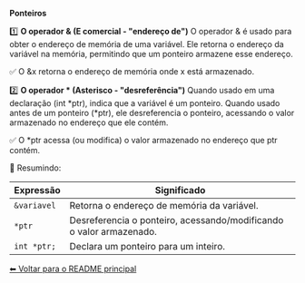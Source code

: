 **Ponteiros**

1️⃣ **O operador & (E comercial - "endereço de")**
O operador & é usado para obter o endereço de memória de uma variável.
Ele retorna o endereço da variável na memória, permitindo que um ponteiro armazene esse endereço.

✅ O &x retorna o endereço de memória onde x está armazenado.

2️⃣ **O operador * (Asterisco - "desreferência")**
Quando usado em uma declaração (int *ptr), indica que a variável é um ponteiro.
Quando usado antes de um ponteiro (*ptr), ele desreferencia o ponteiro, acessando o valor armazenado no endereço que ele contém.

✅ O *ptr acessa (ou modifica) o valor armazenado no endereço que ptr contém.


🔎 Resumindo:

| Expressão  | Significado |
|------------|------------|
| `&variavel` | Retorna o endereço de memória da variável. |
| `*ptr` | Desreferencia o ponteiro, acessando/modificando o valor armazenado. |
| `int *ptr;` | Declara um ponteiro para um inteiro. |

[⬅ Voltar para o README principal](/README.MD)